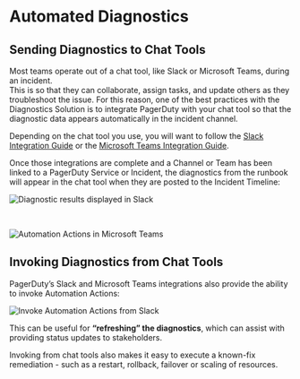 # Automated Diagnostics

## Sending Diagnostics to Chat Tools

Most teams operate out of a chat tool, like Slack or Microsoft Teams, during an incident.  
This is so that they can collaborate, assign tasks, and update others as they troubleshoot the issue. 
For this reason, one of the best practices with the Diagnostics Solution is to integrate PagerDuty with your chat tool so that the diagnostic data appears automatically in the incident channel.

Depending on the chat tool you use, you will want to follow the [Slack Integration Guide](https://support.pagerduty.com/docs/slack-integration-guide) or the [Microsoft Teams Integration Guide](https://support.pagerduty.com/docs/microsoft-teams).

Once those integrations are complete and a Channel or Team has been linked to a PagerDuty Service or Incident, the diagnostics from the runbook will appear in the chat tool when they are posted to the Incident Timeline:

![Diagnostic results displayed in Slack](@assets/img/diag_in_slack.png)

<br>

![Automation Actions in Microsoft Teams](@assets/img/auto-actions-ms-teams.png)

## Invoking Diagnostics from Chat Tools
PagerDuty’s Slack and Microsoft Teams integrations also provide the ability to invoke Automation Actions:

![Invoke Automation Actions from Slack](@assets/img/invoke-actions-from-slack.png)

This can be useful for **“refreshing” the diagnostics**, which can assist with providing status updates to stakeholders.  

Invoking from chat tools also makes it easy to execute a known-fix remediation - such as a restart, rollback, failover or scaling of resources.
